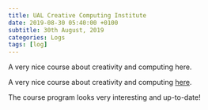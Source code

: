 ```yaml
---
title: UAL Creative Computing Institute
date: 2019-08-30 05:40:00 +0100
subtitle: 30th August, 2019
categories: Logs
tags: [log]
---
```


A very nice course about creativity and computing here.

A very nice course about creativity and computing [here](https://www.arts.ac.uk/creative-computing-institute).

The course program looks very interesting and up-to-date!